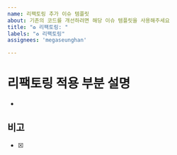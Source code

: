 ```yaml
---
name: 리팩토링 추가 이슈 템플릿
about: 기존의 코드를 개선하려면 해당 이슈 템플릿을 사용해주세요 
title: "♻️ 리팩토링: "
labels: "♻ 리팩토링"
assignees: 'megaseunghan'

---
```


# 리팩토링 적용 부분 설명
- 

## 비고
- [x]